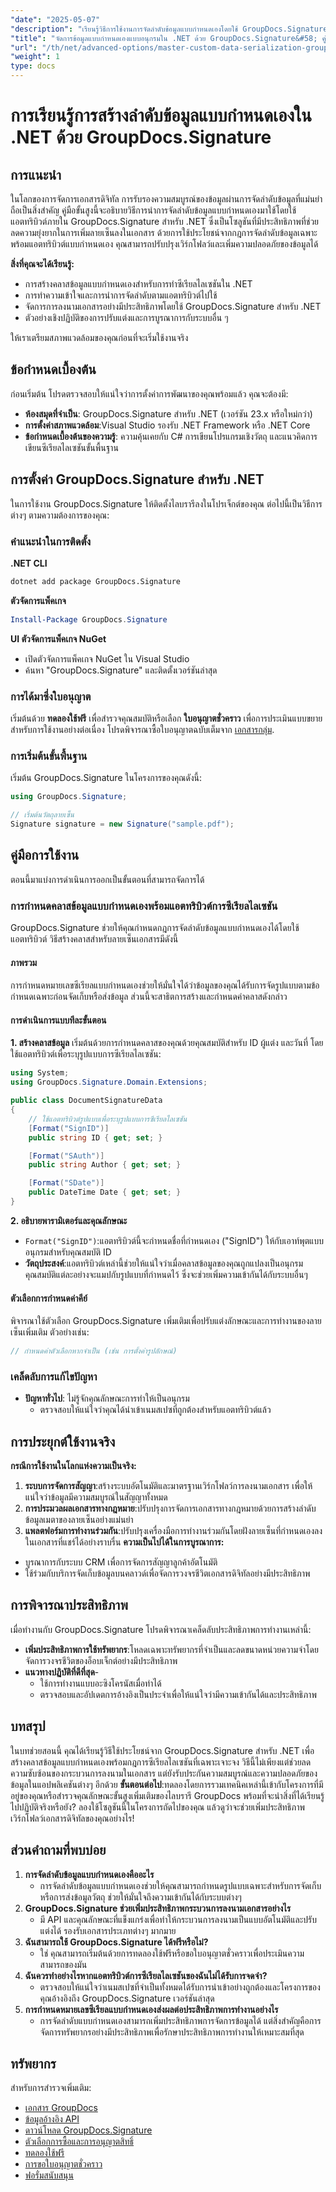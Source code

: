 ```yaml
---
"date": "2025-05-07"
"description": "เรียนรู้วิธีการใช้งานการจัดลำดับข้อมูลแบบกำหนดเองโดยใช้ GroupDocs.Signature สำหรับ .NET ปรับปรุงเวิร์กโฟลว์การลงนามเอกสารและเพิ่มความปลอดภัยของข้อมูล"
"title": "จัดการข้อมูลแบบกำหนดเองแบบอนุกรมใน .NET ด้วย GroupDocs.Signature&#58; คู่มือขั้นสูง"
"url": "/th/net/advanced-options/master-custom-data-serialization-groupdocs-signature-dotnet/"
"weight": 1
type: docs
---
```

# การเรียนรู้การสร้างลำดับข้อมูลแบบกำหนดเองใน .NET ด้วย GroupDocs.Signature
## การแนะนำ
ในโลกของการจัดการเอกสารดิจิทัล การรับรองความสมบูรณ์ของข้อมูลผ่านการจัดลำดับข้อมูลที่แม่นยำถือเป็นสิ่งสำคัญ คู่มือขั้นสูงนี้จะอธิบายวิธีการนำการจัดลำดับข้อมูลแบบกำหนดเองมาใช้โดยใช้แอตทริบิวต์ภายใน GroupDocs.Signature สำหรับ .NET ซึ่งเป็นโซลูชันที่มีประสิทธิภาพที่ช่วยลดความยุ่งยากในการเพิ่มลายเซ็นลงในเอกสาร ด้วยการใช้ประโยชน์จากกฎการจัดลำดับข้อมูลเฉพาะพร้อมแอตทริบิวต์แบบกำหนดเอง คุณสามารถปรับปรุงเวิร์กโฟลว์และเพิ่มความปลอดภัยของข้อมูลได้

**สิ่งที่คุณจะได้เรียนรู้:**
- การสร้างคลาสข้อมูลแบบกำหนดเองสำหรับการทำซีเรียลไลเซชันใน .NET
- การทำความเข้าใจและการนำการจัดลำดับตามแอตทริบิวต์ไปใช้
- จัดการการลงนามเอกสารอย่างมีประสิทธิภาพโดยใช้ GroupDocs.Signature สำหรับ .NET
- ตัวอย่างเชิงปฏิบัติของการปรับแต่งและการบูรณาการกับระบบอื่น ๆ

ให้เราเตรียมสภาพแวดล้อมของคุณก่อนที่จะเริ่มใช้งานจริง
## ข้อกำหนดเบื้องต้น
ก่อนเริ่มต้น โปรดตรวจสอบให้แน่ใจว่าการตั้งค่าการพัฒนาของคุณพร้อมแล้ว คุณจะต้องมี:

- **ห้องสมุดที่จำเป็น**: GroupDocs.Signature สำหรับ .NET (เวอร์ชัน 23.x หรือใหม่กว่า)
- **การตั้งค่าสภาพแวดล้อม**:Visual Studio รองรับ .NET Framework หรือ .NET Core
- **ข้อกำหนดเบื้องต้นของความรู้**: ความคุ้นเคยกับ C# การเขียนโปรแกรมเชิงวัตถุ และแนวคิดการเขียนซีเรียลไลเซชันขั้นพื้นฐาน
## การตั้งค่า GroupDocs.Signature สำหรับ .NET
ในการใช้งาน GroupDocs.Signature ให้ติดตั้งไลบรารีลงในโปรเจ็กต์ของคุณ ต่อไปนี้เป็นวิธีการต่างๆ ตามความต้องการของคุณ:
### คำแนะนำในการติดตั้ง
**.NET CLI**
```bash
dotnet add package GroupDocs.Signature
```
**ตัวจัดการแพ็คเกจ**
```powershell
Install-Package GroupDocs.Signature
```
**UI ตัวจัดการแพ็คเกจ NuGet**
- เปิดตัวจัดการแพ็คเกจ NuGet ใน Visual Studio
- ค้นหา "GroupDocs.Signature" และติดตั้งเวอร์ชันล่าสุด
### การได้มาซึ่งใบอนุญาต
เริ่มต้นด้วย **ทดลองใช้ฟรี** เพื่อสำรวจคุณสมบัติหรือเลือก **ใบอนุญาตชั่วคราว** เพื่อการประเมินแบบขยาย สำหรับการใช้งานอย่างต่อเนื่อง โปรดพิจารณาซื้อใบอนุญาตฉบับเต็มจาก [เอกสารกลุ่ม](https://purchase-groupdocs.com/buy).
### การเริ่มต้นขั้นพื้นฐาน
เริ่มต้น GroupDocs.Signature ในโครงการของคุณดังนี้:
```csharp
using GroupDocs.Signature;

// เริ่มต้นวัตถุลายเซ็น
Signature signature = new Signature("sample.pdf");
```
## คู่มือการใช้งาน
ตอนนี้มาแบ่งการดำเนินการออกเป็นขั้นตอนที่สามารถจัดการได้
### การกำหนดคลาสข้อมูลแบบกำหนดเองพร้อมแอตทริบิวต์การซีเรียลไลเซชัน
GroupDocs.Signature ช่วยให้คุณกำหนดกฎการจัดลำดับข้อมูลแบบกำหนดเองได้โดยใช้แอตทริบิวต์ วิธีสร้างคลาสสำหรับลายเซ็นเอกสารมีดังนี้
#### ภาพรวม
การกำหนดหมายเลขซีเรียลแบบกำหนดเองช่วยให้มั่นใจได้ว่าข้อมูลของคุณได้รับการจัดรูปแบบตามข้อกำหนดเฉพาะก่อนจัดเก็บหรือส่งข้อมูล ส่วนนี้จะสาธิตการสร้างและกำหนดค่าคลาสดังกล่าว
#### การดำเนินการแบบทีละขั้นตอน
**1. สร้างคลาสข้อมูล**
เริ่มต้นด้วยการกำหนดคลาสของคุณด้วยคุณสมบัติสำหรับ ID ผู้แต่ง และวันที่ โดยใช้แอตทริบิวต์เพื่อระบุรูปแบบการซีเรียลไลเซชัน:
```csharp
using System;
using GroupDocs.Signature.Domain.Extensions;

public class DocumentSignatureData
{
    // ใช้แอตทริบิวต์รูปแบบเพื่อระบุรูปแบบการซีเรียลไลเซชัน
    [Format("SignID")]
    public string ID { get; set; }

    [Format("SAuth")]
    public string Author { get; set; }

    [Format("SDate")]
    public DateTime Date { get; set; }
}
```
**2. อธิบายพารามิเตอร์และคุณลักษณะ**
- `Format("SignID")`:แอตทริบิวต์นี้จะกำหนดชื่อที่กำหนดเอง ("SignID") ให้กับเอาท์พุตแบบอนุกรมสำหรับคุณสมบัติ ID
- **วัตถุประสงค์**:แอตทริบิวต์เหล่านี้ช่วยให้แน่ใจว่าเมื่อคลาสข้อมูลของคุณถูกแปลงเป็นอนุกรม คุณสมบัติแต่ละอย่างจะแมปกับรูปแบบที่กำหนดไว้ ซึ่งจะช่วยเพิ่มความเข้ากันได้กับระบบอื่นๆ
#### ตัวเลือกการกำหนดค่าคีย์
พิจารณาใช้ตัวเลือก GroupDocs.Signature เพิ่มเติมเพื่อปรับแต่งลักษณะและการทำงานของลายเซ็นเพิ่มเติม ตัวอย่างเช่น:
```csharp
// กำหนดค่าตัวเลือกหากจำเป็น (เช่น การตั้งค่ารูปลักษณ์)
```
### เคล็ดลับการแก้ไขปัญหา
- **ปัญหาทั่วไป**: ไม่รู้จักคุณลักษณะการทำให้เป็นอนุกรม
  - ตรวจสอบให้แน่ใจว่าคุณได้นำเข้าเนมสเปซที่ถูกต้องสำหรับแอตทริบิวต์แล้ว
## การประยุกต์ใช้งานจริง
**กรณีการใช้งานในโลกแห่งความเป็นจริง:**
1. **ระบบการจัดการสัญญา**:สร้างระบบอัตโนมัติและมาตรฐานเวิร์กโฟลว์การลงนามเอกสาร เพื่อให้แน่ใจว่าข้อมูลมีความสมบูรณ์ในสัญญาทั้งหมด
2. **การประมวลผลเอกสารทางกฎหมาย**:ปรับปรุงการจัดการเอกสารทางกฎหมายด้วยการสร้างลำดับข้อมูลเมตาของลายเซ็นอย่างแม่นยำ
3. **แพลตฟอร์มการทำงานร่วมกัน**:ปรับปรุงเครื่องมือการทำงานร่วมกันโดยฝังลายเซ็นที่กำหนดเองลงในเอกสารที่แชร์ได้อย่างราบรื่น
**ความเป็นไปได้ในการบูรณาการ:**
- บูรณาการกับระบบ CRM เพื่อการจัดการสัญญาลูกค้าอัตโนมัติ
- ใช้ร่วมกับบริการจัดเก็บข้อมูลบนคลาวด์เพื่อจัดการวงจรชีวิตเอกสารดิจิทัลอย่างมีประสิทธิภาพ
## การพิจารณาประสิทธิภาพ
เมื่อทำงานกับ GroupDocs.Signature โปรดพิจารณาเคล็ดลับประสิทธิภาพการทำงานเหล่านี้:
- **เพิ่มประสิทธิภาพการใช้ทรัพยากร**:โหลดเฉพาะทรัพยากรที่จำเป็นและลดขนาดหน่วยความจำโดยจัดการวงจรชีวิตของอ็อบเจ็กต์อย่างมีประสิทธิภาพ
- **แนวทางปฏิบัติที่ดีที่สุด**-
  - ใช้การทำงานแบบอะซิงโครนัสเมื่อทำได้
  - ตรวจสอบและอัปเดตการอ้างอิงเป็นประจำเพื่อให้แน่ใจว่ามีความเข้ากันได้และประสิทธิภาพ
## บทสรุป
ในบทช่วยสอนนี้ คุณได้เรียนรู้วิธีใช้ประโยชน์จาก GroupDocs.Signature สำหรับ .NET เพื่อสร้างคลาสข้อมูลแบบกำหนดเองพร้อมกฎการซีเรียลไลเซชันที่เฉพาะเจาะจง วิธีนี้ไม่เพียงแต่ช่วยลดความซับซ้อนของกระบวนการลงนามในเอกสาร แต่ยังรับประกันความสมบูรณ์และความปลอดภัยของข้อมูลในแอปพลิเคชันต่างๆ อีกด้วย
**ขั้นตอนต่อไป**:ทดลองโดยการรวมเทคนิคเหล่านี้เข้ากับโครงการที่มีอยู่ของคุณหรือสำรวจคุณลักษณะขั้นสูงเพิ่มเติมของไลบรารี GroupDocs
พร้อมที่จะนำสิ่งที่ได้เรียนรู้ไปปฏิบัติจริงหรือยัง? ลองใช้โซลูชันนี้ในโครงการถัดไปของคุณ แล้วดูว่าจะช่วยเพิ่มประสิทธิภาพเวิร์กโฟลว์เอกสารดิจิทัลของคุณอย่างไร!
## ส่วนคำถามที่พบบ่อย
1. **การจัดลำดับข้อมูลแบบกำหนดเองคืออะไร**
   - การจัดลำดับข้อมูลแบบกำหนดเองช่วยให้คุณสามารถกำหนดรูปแบบเฉพาะสำหรับการจัดเก็บหรือการส่งข้อมูลวัตถุ ช่วยให้มั่นใจถึงความเข้ากันได้กับระบบต่างๆ
2. **GroupDocs.Signature ช่วยเพิ่มประสิทธิภาพกระบวนการลงนามเอกสารอย่างไร**
   - มี API และคุณลักษณะที่แข็งแกร่งเพื่อทำให้กระบวนการลงนามเป็นแบบอัตโนมัติและปรับแต่งได้ รองรับเอกสารประเภทต่างๆ มากมาย
3. **ฉันสามารถใช้ GroupDocs.Signature ได้ฟรีหรือไม่?**
   - ใช่ คุณสามารถเริ่มต้นด้วยการทดลองใช้ฟรีหรือขอใบอนุญาตชั่วคราวเพื่อประเมินความสามารถของมัน
4. **ฉันควรทำอย่างไรหากแอตทริบิวต์การซีเรียลไลเซชันของฉันไม่ได้รับการจดจำ?**
   - ตรวจสอบให้แน่ใจว่าเนมสเปซที่จำเป็นทั้งหมดได้รับการนำเข้าอย่างถูกต้องและโครงการของคุณอ้างอิงถึง GroupDocs.Signature เวอร์ชันล่าสุด
5. **การกำหนดหมายเลขซีเรียลแบบกำหนดเองส่งผลต่อประสิทธิภาพการทำงานอย่างไร**
   - การจัดลำดับแบบกำหนดเองสามารถเพิ่มประสิทธิภาพการจัดการข้อมูลได้ แต่สิ่งสำคัญคือการจัดการทรัพยากรอย่างมีประสิทธิภาพเพื่อรักษาประสิทธิภาพการทำงานให้เหมาะสมที่สุด
## ทรัพยากร
สำหรับการสำรวจเพิ่มเติม:
- [เอกสาร GroupDocs](https://docs.groupdocs.com/signature/net/)
- [ข้อมูลอ้างอิง API](https://reference.groupdocs.com/signature/net/)
- [ดาวน์โหลด GroupDocs.Signature](https://releases.groupdocs.com/signature/net/)
- [ตัวเลือกการซื้อและการอนุญาตสิทธิ์](https://purchase.groupdocs.com/buy)
- [ทดลองใช้ฟรี](https://releases.groupdocs.com/signature/net/)
- [การขอใบอนุญาตชั่วคราว](https://purchase.groupdocs.com/temporary-license/)
- [ฟอรั่มสนับสนุน](https://forum.groupdocs.com/c/signature/)